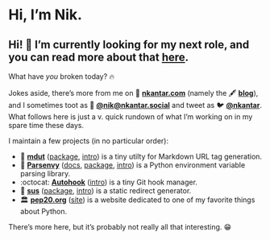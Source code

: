 # Hi, I’m Nik.

## Hi! 👋 I’m currently looking for my next role, and you can read more about that [here](https://nkantar.com/blog/2023/08/hire-me-v202308/ "Hire Me! (v.2023.08) | Blog | Nik Kantar"). 

What have _you_ broken today? :fire:

Jokes aside, there’s more from me on :house_with_garden: [**nkantar.com**] (namely the :fountain_pen: [**blog**]), and I sometimes toot as :elephant: [**@nik@nkantar.social**] and tweet as :bird: [**@nkantar**].
What follows here is just a v. quick rundown of what I’m working on in my spare time these days.

I maintain a few projects (in no particular order):

- :notebook: [**mdut**] ([package][mdutpackage], [intro][mdutintro]) is a tiny utilty for Markdown URL tag generation.
- :snake: [**Parsenvy**] ([docs][parsedocs], [package][parsepackage], [intro][parseintro]) is a Python environment variable parsing library.
- :octocat: [**Autohook**] ([intro][autointro]) is a tiny Git hook manager.
- :link: [**sus**] ([package][suspackage], [intro][susintro]) is a static redirect generator.
- :classical_building: [**pep20.org**] ([site][pep20]) is a website dedicated to one of my favorite things about Python.

There’s more here, but it’s probably not really all that interesting. :grin:


[**nkantar.com**]: https://nkantar.com "Nik Kantar"
[**blog**]: https://www.nkantar.com/blog/ "Blog | Nik Kantar"
[**@nik@nkantar.social**]: https://nkantar.social/@nik "Nik Kantar (@nik@nkantar.social) - Mastodon"
[**@nkantar**]: https://twitter.com/nkantar "Nik Kantar (@kantar) / Twitter"
[**newsletter**]: https://buttondown.email/nkantar "Nik’s Notes"
[**mdut**]: https://github.com/nkantar/mdut/ "GitHub - nkantar/mdut: Markdown URL tag generator"
[mdutpackage]: https://pypi.org/project/mdut/ "mdut · PyPI"
[mdutintro]: https://www.nkantar.com/blog/2022/01/introducing-mdut/ "Introducing mdut | Blog | Nik Kantar"
[**Parsenvy**]: https://github.com/nkantar/Parsenvy "nkantar/Parsenvy on GitHub"
[parsedocs]: https://parsenvy.readthedocs.io/en/latest/ "Parsenvy documentation"
[parsepackage]: https://pypi.org/project/parsenvy/ "parsenvy · PyPI"
[parseintro]: https://nkantar.com/blog/2021/02/introducing-parsenvy/ "Introducing Parsenvy | Blog | Nik Kantar"
[**Autohook**]: https://github.com/Autohook/Autohook "Autohook/Autohook on GitHub"
[autointro]: https://nkantar.com/blog/2020/10/introducing-autohook/ "Introducing Autohook | Blog | Nik Kantar"
[**sus**]: https://github.com/nkantar/sus "nkantar/sus on GitHub"
[suspackage]: https://pypi.org/project/sus/ "sus · PyPI"
[susintro]: https://nkantar.com/blog/2020/10/introducing-sus/ "Introducing sus | Blog | Nik Kantar"
[**pep20.org**]: https://github.com/nkantar/pep20.org "nkantar/pep20.org on GitHub"
[pep20]: https://pep20.org "PEP 20 ~ The Zen of Python"
